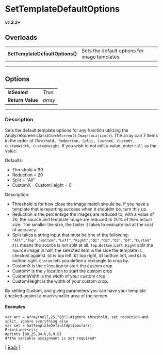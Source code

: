 # SetTemplateDefaultOptions
***v1.3.2+***
## Overloads
|   |    | 
| :--- | :--- | 
| **SetTemplateDefaultOptions()** | Sets the default options for image templates | 

---

## Options
|   |   | 
| :--- | :--- | 
| **IsSealed** | *True* | 
| **Return Value** | *array* |

---

### Description
Sets the default template options for any function utilizing the AnalyzeScreen class(`CheckScreen()`,`ImageLocation()`). The array can 7 items in the order of `Threshold, Reduction, Split, CustomX, CustomY, CustomWidth, CustomHeight`. If you wish to not edit a value, enter `null` as the value.

Defaults:

 * Threshold = 90
 * Reduction = 20
 * Split = "All"
 * CustomX - CustomHeight = 0

Description:
 
 * Threshold is for how close the image match should be. If you have a template that is reporting success when it shouldnt be, turn this up.
 * Reduction is the percentage the images are reduced to, with a value of 20, the source and template image are reduced to 20% of their actual size. The smaller the size, the faster it takes to evaluate but at the cost of accuracy.
 * Split takes a string input that must be one of the following: `"All","Top","Bottom","Left","Right","Q1","Q2","Q3","Q4","Custom"` `All` means the source is not split at all. `Top,Bottom,Left,Right` split the source image in half, the selected item is the side the template is checked against. `Q1` is top left, `Q2` top right, `Q3` bottom left, and `Q4` is bottom right. `Custom` lets you define a rectangle to crop by.
 * CustomX is the `x` location to start the custom crop
 * CustomY is the `y` location to start the custom crop
 * CustomWidth is the width of your custom crop
 * CustomHeight is the width of your custom crop.
 
 By setting Custom, and giving parameters you can have your template checked against a much smaller area of the screen.
 
#### Examples
```
var arr = array(null,25,"Q3");#ignore threshold, set reduction and split, ignore everything else
var set = SetTemplateDefaultOptions(arr);
PrintLine(set);
#prints [90,25,Q4,0,0,0,0]
#*the variable assignment is not required*
```



| [Back](README.md) |